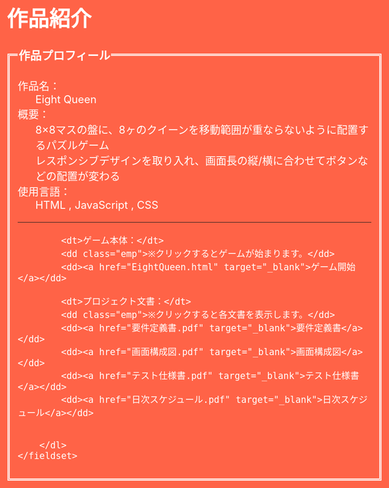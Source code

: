 
<!DOCTYPE html>
<html>
<head>
<meta charset="utf-8">
<meta name="robots" content="noindex,nofollow">
<title>index</title>
<style>
body{
	background:tomato;
	color:white;
	font-size:24px;
}
#container{
	margin:auto;
	width:850px;
}
fieldset{
	border:5px double white;
}
legend{
	font-weight:bold;
	font-size:26px;
}
.emp{
	font-size:18px;
	color:maroon;
}
</style>
</head>
<body>
<div id="container">
	<h1>作品紹介</h1>
	<fieldset>
		<legend>作品プロフィール</legend>
		<dl>
			<dt>作品名：</dt>
			<dd>Eight Queen</dd>
			<dt>概要：</dt>
			<dd>8×8マスの盤に、8ヶのクイーンを移動範囲が重ならないように配置するパズルゲーム</br>
				レスポンシブデザインを取り入れ、画面長の縦/横に合わせてボタンなどの配置が変わる</dd>
			<dt>使用言語：</dt>
			<dd>HTML , JavaScript , CSS</dd>
			<hr>
			
			
			<dt>ゲーム本体：</dt>
			<dd class="emp">※クリックするとゲームが始まります。</dd>
			<dd><a href="EightQueen.html" target="_blank">ゲーム開始</a></dd>
			
			<dt>プロジェクト文書：</dt>
			<dd class="emp">※クリックすると各文書を表示します。</dd>
			<dd><a href="要件定義書.pdf" target="_blank">要件定義書</a></dd>
			<dd><a href="画面構成図.pdf" target="_blank">画面構成図</a></dd>
			<dd><a href="テスト仕様書.pdf" target="_blank">テスト仕様書</a></dd>
			<dd><a href="日次スケジュール.pdf" target="_blank">日次スケジュール</a></dd>
			
			
		</dl>
	</fieldset>
</div>
</body>
</html>
